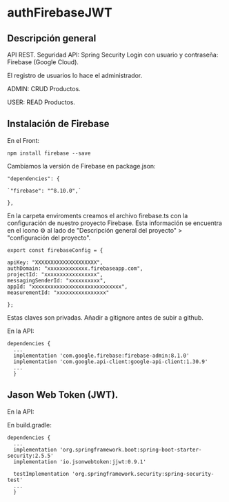 # authFirebaseJWT

## Descripción general

API REST.
Seguridad API: Spring Security
Login con usuario y contraseña: Firebase (Google Cloud).

El registro de usuarios lo hace el administrador.

ADMIN: CRUD Productos.

USER: READ Productos.

## Instalación de Firebase

En el Front:

`npm install firebase --save`

Cambiamos la versión de Firebase en package.json: 

`"dependencies": {`
   
    `"firebase": "^8.10.0",`
    
  `},`
  
  En la carpeta enviroments creamos el archivo firebase.ts con la configuración de nuestro proyecto Firebase. Esta información se encuentra en el icono ⚙️ al lado de "Descripción general del proyecto" > "configuración del proyecto".
  
  `export const firebaseConfig = {`
  
    apiKey: "XXXXXXXXXXXXXXXXXXXX",
    authDomain: "xxxxxxxxxxxxx.firebaseapp.com",
    projectId: "xxxxxxxxxxxxxxxxx",
    messagingSenderId: "xxxxxxxxxx",
    appId: "xxxxxxxxxxxxxxxxxxxxxxxxxxxxx",
    measurementId: "xxxxxxxxxxxxxxxx"
    
  `};`

Estas claves son privadas. Añadir a gitignore antes de subir a github.

En la API:
```
dependencies {
  ...
  implementation 'com.google.firebase:firebase-admin:8.1.0'
  implementation 'com.google.api-client:google-api-client:1.30.9' 
  ...
  }
``` 

## Jason Web Token (JWT).

En la API:

En build.gradle:

```
dependencies {
  ...
  implementation 'org.springframework.boot:spring-boot-starter-security:2.5.5'	
  implementation 'io.jsonwebtoken:jjwt:0.9.1'
  
  testImplementation 'org.springframework.security:spring-security-test'
  ...
  }
``` 







